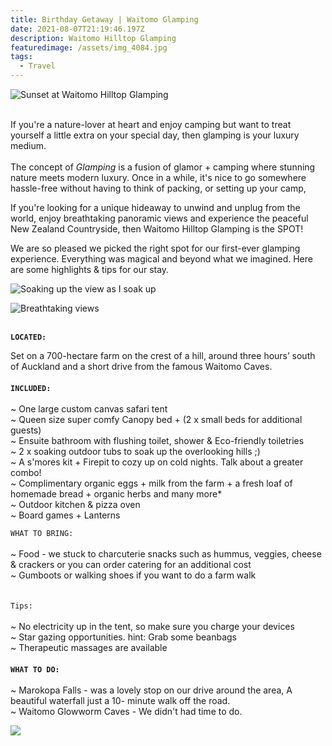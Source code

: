 ```yaml
---
title: Birthday Getaway | Waitomo Glamping
date: 2021-08-07T21:19:46.197Z
description: Waitomo Hilltop Glamping
featuredimage: /assets/img_4084.jpg
tags:
  - Travel
---
```

![Sunset at Waitomo Hilltop Glamping](/assets/dji_0147.jpg "Sunset at Waitomo Hilltop Glamping")

\
If you're a nature-lover at heart and enjoy camping but want to treat yourself a little extra on your special day, then glamping is your luxury medium.\
\
The concept of *Glamping* is a fusion of glamor + camping where stunning nature meets modern luxury. Once in a while, it's nice to go somewhere hassle-free without having to think of packing, or setting up your camp, 

If you're looking for a unique hideaway to unwind and unplug from the world, enjoy breathtaking panoramic views and experience the peaceful New Zealand Countryside, then Waitomo Hilltop Glamping is the SPOT! 

We are so pleased we picked the right spot for our first-ever glamping experience. Everything was magical and beyond what we imagined. Here are some highlights & tips for our stay.

![Soaking up the view as I soak up](/assets/img_3934.jpg "Soaking up the view")

![Breathtaking views ](/assets/img_4084.jpg)

\
**`LOCATED:`** 

Set on a 700-hectare farm on the crest of a hill, around three hours’ south of Auckland and a short drive from the famous Waitomo Caves. \
\
**`INCLUDED:`** \
\
~ One large custom canvas safari tent\
~ Queen size super comfy Canopy bed + (2 x small beds for additional guests)\
~ Ensuite bathroom with flushing toilet, shower & Eco-friendly toiletries\
~ 2 x soaking outdoor tubs to soak up the overlooking hills ;) \
~ A s'mores kit + Firepit to cozy up on cold nights. Talk about a greater combo! \
~ Complimentary organic eggs + milk from the farm + a fresh loaf of homemade bread + organic herbs and many more* \
~ Outdoor kitchen & pizza oven\
~ Board games + Lanterns 

`WHAT TO BRING:`\
\
~ Food - we stuck to charcuterie snacks such as hummus, veggies, cheese & crackers or you can order catering for an additional cost\
~ Gumboots or walking shoes if you want to do a farm walk\
\
\
`Tips:`\
\
~ No electricity up in the tent, so make sure you charge your devices\
~ Star gazing opportunities. hint: Grab some beanbags \
~ Therapeutic massages are available \
\
**`WHAT TO DO:`** \
\
~ Marokopa Falls - was a lovely stop on our drive around the area, A beautiful waterfall just a 10- minute walk off the road.\
~ Waitomo Glowworm Caves - We didn't had time to do.

![](/assets/img_4050.jpg)